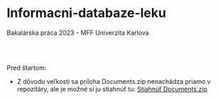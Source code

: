 # Informacni-databaze-leku
Bakalárska práca 2023 - MFF Univerzita Karlova

<br>
<br>

Pred štartom: 
- Z dôvodu veľkosti sa príloha Documents.zip nenachádza priamo v repozitáry, ale je možné si ju stiahnúť tu:
[Stiahnúť Documents.zip](https://drive.google.com/uc?export=download&id=1arXf0DkSRwJHH_QmNOWKKPlNFeyEYJCG)
